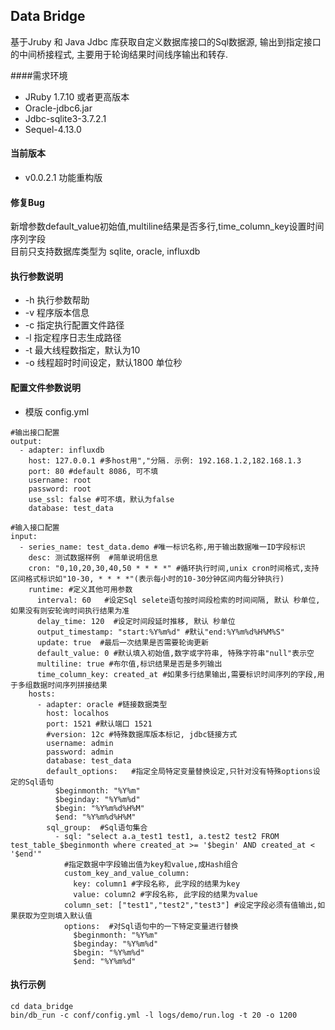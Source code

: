 ## Data Bridge

  基于Jruby 和 Java Jdbc 库获取自定义数据库接口的Sql数据源, 输出到指定接口的中间桥接程式, 主要用于轮询结果时间线序输出和转存.

####需求环境

  * JRuby 1.7.10 或者更高版本
  * Oracle-jdbc6.jar
  * Jdbc-sqlite3-3.7.2.1
  * Sequel-4.13.0

#### 当前版本  

  * v0.0.2.1 功能重构版

#### 修复Bug
  新增参数default_value初始值,multiline结果是否多行,time_column_key设置时间序列字段  
  目前只支持数据库类型为 sqlite, oracle, influxdb

#### 执行参数说明  

  +  -h 执行参数帮助
  +  -v 程序版本信息
  +  -c 指定执行配置文件路径
  +  -l 指定程序日志生成路径
  +  -t 最大线程数指定，默认为10
  +  -o 线程超时时间设定，默认1800 单位秒

#### 配置文件参数说明
  + 模版 config.yml

  ```
  #输出接口配置
  output:
    - adapter: influxdb
      host: 127.0.0.1 #多host用","分隔. 示例: 192.168.1.2,182.168.1.3
      port: 80 #default 8086, 可不填
      username: root
      password: root
      use_ssl: false #可不填，默认为false
      database: test_data

  #输入接口配置
  input:
    - series_name: test_data.demo #唯一标识名称,用于输出数据唯一ID字段标识
      desc: 测试数据样例  #简单说明信息
      cron: "0,10,20,30,40,50 * * * *" #循环执行时间,unix cron时间格式,支持区间格式标识如"10-30, * * * *"(表示每小时的10-30分钟区间内每分钟执行)
      runtime: #定义其他可用参数
        interval: 60   #设定Sql selete语句按时间段检索的时间间隔, 默认 秒单位, 如果没有则安轮询时间执行结果为准
        delay_time: 120  #设定时间段延时推移, 默认 秒单位
        output_timestamp: "start:%Y%m%d" #默认"end:%Y%m%d%H%M%S"
        update: true  #最后一次结果是否需要轮询更新
        default_value: 0 #默认填入初始值,数字或字符串, 特殊字符串"null"表示空
        multiline: true #布尔值,标识结果是否是多列输出
        time_column_key: created_at #如果多行结果输出,需要标识时间序列的字段,用于多组数据时间序列拼接结果
      hosts:
        - adapter: oracle #链接数据类型
          host: localhos
          port: 1521 #默认端口 1521
          #version: 12c #特殊数据库版本标记, jdbc链接方式
          username: admin
          password: admin
          database: test_data
          default_options:   #指定全局特定变量替换设定,只针对没有特殊options设定的Sql语句
            $beginmonth: "%Y%m"
            $beginday: "%Y%m%d"
            $begin: "%Y%m%d%H%M"
            $end: "%Y%m%d%H%M"
          sql_group:  #Sql语句集合
            - sql: "select a.a_test1 test1, a.test2 test2 FROM test_table_$beginmonth where created_at >= '$begin' AND created_at < '$end'"
              #指定数据中字段输出值为key和value,成Hash组合
              custom_key_and_value_column:
                key: column1 #字段名称, 此字段的结果为key
                value: column2 #字段名称, 此字段的结果为value
              column_set: ["test1","test2","test3"] #设定字段必须有值输出,如果获取为空则填入默认值
              options:  #对Sql语句中的一下特定变量进行替换
                $beginmonth: "%Y%m"
                $beginday: "%Y%m%d"
                $begin: "%Y%m%d"
                $end: "%Y%m%d"

  ```

#### 执行示例

  ```
  cd data_bridge
  bin/db_run -c conf/config.yml -l logs/demo/run.log -t 20 -o 1200
  ```
